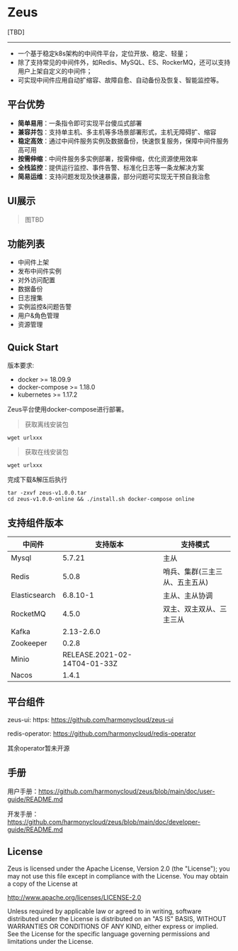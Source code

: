 # Zeus

[TBD]

---
- 一个基于稳定k8s架构的中间件平台，定位开放、稳定、轻量；
- 除了支持常见的中间件外，如Redis、MySQL、ES、RockerMQ，还可以支持用户上架自定义的中间件；
- 可实现中间件应用自动扩缩容、故障自愈、自动备份及恢复、智能监控等。

## 平台优势
- **简单易用**：一条指令即可实现平台傻瓜式部署
- **兼容并包**：支持单主机、多主机等多场景部署形式，主机无障碍扩、缩容
- **稳定高效**：通过中间件服务实例及数据备份，快速恢复服务，保障中间件服务高可用
- **按需伸缩**：中间件服务多实例部署，按需伸缩，优化资源使用效率
- **全栈监控**：提供运行监控、事件告警、标准化日志等一条龙解决方案
- **简易运维**：支持问题发现及快速暴露，部分问题可实现无干预自我治愈

## UI展示
> 图TBD

## 功能列表
- 中间件上架
- 发布中间件实例
- 对外访问配置
- 数据备份
- 日志搜集
- 实例监控&问题告警
- 用户&角色管理
- 资源管理


## Quick Start
版本要求:
- docker >= 18.09.9
- docker-compose >= 1.18.0
- kubernetes >= 1.17.2

Zeus平台使用docker-compose进行部署。

> 获取离线安装包
```
wget urlxxx
```
> 获取在线安装包
```
wget urlxxx
```
完成下载&解压后执行
```
tar -zxvf zeus-v1.0.0.tar
cd zeus-v1.0.0-online && ./install.sh docker-compose online
```

## 支持组件版本

|中间件|支持版本|支持模式|
|---|---|---|
|Mysql| 5.7.21|主从|
|Redis|5.0.8|哨兵、集群(三主三从、五主五从)|
|Elasticsearch|6.8.10-1|主从、主从协调|
|RocketMQ|4.5.0|双主、双主双从、三主三从|
|Kafka|2.13-2.6.0| |
|Zookeeper|0.2.8| |
|Minio|RELEASE.2021-02-14T04-01-33Z| |
|Nacos|1.4.1| |

## 平台组件

zeus-ui: https: https://github.com/harmonycloud/zeus-ui

redis-operator: https://github.com/harmonycloud/redis-operator

其余operator暂未开源

## 手册

用户手册：https://github.com/harmonycloud/zeus/blob/main/doc/user-guide/README.md

开发手册：https://github.com/harmonycloud/zeus/blob/main/doc/developer-guide/README.md

## License

Zeus is licensed under the Apache License, Version 2.0 (the "License");
you may not use this file except in compliance with the License.
You may obtain a copy of the License at

http://www.apache.org/licenses/LICENSE-2.0

Unless required by applicable law or agreed to in writing, software
distributed under the License is distributed on an "AS IS" BASIS,
WITHOUT WARRANTIES OR CONDITIONS OF ANY KIND, either express or implied.
See the License for the specific language governing permissions and
limitations under the License.